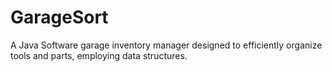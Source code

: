 # GarageSort
A Java Software garage inventory manager designed to efficiently organize tools and parts, employing data structures.
